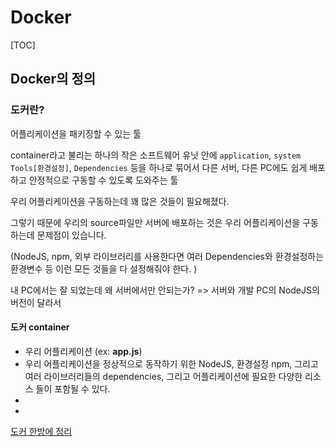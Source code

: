 #  Docker

[TOC]

## Docker의 정의

### 도커란?

어플리케이션을 패키징할 수 있는 툴

container라고 불리는 하나의 작은 소프트웨어 유닛 안에 `application`, `system Tools[환경설정]`, `Dependencies` 등을 하나로 묶어서 다른 서버, 다른 PC에도 쉽게 배포하고 안정적으로 구동할 수 있도록 도와주는 툴



우리 어플리케이션을 구동하는데 꽤 많은 것들이 필요해졌다.

그렇기 때문에 우리의 source파일만 서버에 배포하는 것은  우리 어플리케이션을 구동하는데 문제점이 있습니다.

(NodeJS, npm, 외부 라이브러리를 사용한다면 여러 Dependencies와 환경설정하는 환경변수 등 이런 모든 것들을 다 설정해줘야 한다. )

내 PC에서는 잘 되었는데  왜 서버에서만 안되는가? => 서버와 개발 PC의 NodeJS의 버전이 달라서



#### 도커 container

- 우리 어플리케이션 (ex: **app.js**)
- 우리 어플리케이션을 정상적으로 동작하기 위한 NodeJS, 환경설정 npm, 그리고 여러 라이브러리들의 dependencies, 그리고 어플리케이션에 필요한 다양한 리소스 들이 포함될 수 있다.
- 
- 





[도커 한방에 정리](https://www.youtube.com/watch?v=LXJhA3VWXFA&t=134s)
